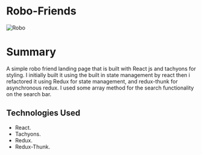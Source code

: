 # Robo-Friends 
![Robo](https://i.ibb.co/QXFt3qb/robp.png)

# Summary 
A simple robo friend landing page that is built with React js and tachyons for styling. I initially built it using the built in state management by react then i refactored it using Redux for state management, and redux-thunk for asynchronous redux. I used some array method for the search functionality on the search bar.

## Technologies Used
* React.
* Tachyons.
* Redux.
* Redux-Thunk.